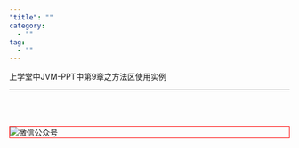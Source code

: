 ```yaml
---
"title": ""
category:
  - ""
tag:
  - ""
---
```



上学堂中JVM-PPT中第9章之方法区使用实例




---
<br /><br /><br />
<img style="border:1px red solid; display:block; margin:0 auto;" src="https://tianqingxiaozhu.oss-cn-shenzhen.aliyuncs.com/img/qrcode.jpg" alt="微信公众号" />


